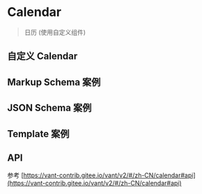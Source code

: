 # Calendar

> 日历 (使用自定义组件)

## 自定义 Calendar

<dumi-previewer demoPath="guide/calendar/custom-calendar" />

## Markup Schema 案例

<dumi-previewer demoPath="guide/calendar/markup-schema" />

## JSON Schema 案例

<dumi-previewer demoPath="guide/calendar/json-schema" />

## Template 案例

<dumi-previewer demoPath="guide/calendar/template" />

## API

参考 [https://vant-contrib.gitee.io/vant/v2/#/zh-CN/calendar#api](https://vant-contrib.gitee.io/vant/v2/#/zh-CN/calendar#api)
